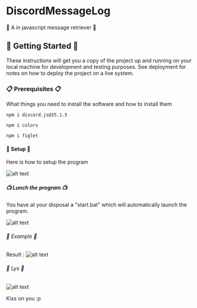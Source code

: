 # DiscordMessageLog

🌷 A in javascript message retriever 🌷

## 🌈 Getting Started 🌈

These instructions will get you a copy of the project up and running on your local machine for development and testing purposes. See deployment for notes on how to deploy the project on a live system. 

### 📋 Prerequisites 📋 

What things you need to install the software and how to install them

```
npm i discord.js@15.1.5
```
```
npm i colors
```
```
npm i figlet
```

#### 🚀 Setup 🚀

Here is how to setup the program

![alt text](https://cdn.discordapp.com/attachments/688355222304587791/733687132543123486/tempsnip.png)


##### 📺 Lunch the program 📺

You have at your disposal a "start.bat" which will automatically launch the program. 

![alt text](https://cdn.discordapp.com/attachments/688355222304587791/733684772101947432/eftht.PNG)

###### 🍨 Example 🍨

Result : ![alt text](https://cdn.discordapp.com/attachments/688355222304587791/733688583528906772/Test.png)

###### 🌸 Lys 🌸

![alt text](https://cdn.discordapp.com/avatars/655860167442694145/a_a4edf405908012410df4a5ae498580eb.gif?size=4096)

Kiss on you :p
